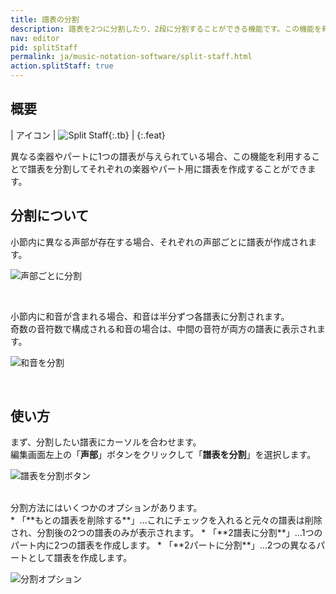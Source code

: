 ```yaml
---
title: 譜表の分割
description: 譜表を2つに分割したり、2段に分割することができる機能です。この機能を利用すると、別々の声部に分割することができます。 
nav: editor
pid: splitStaff
permalink: ja/music-notation-software/split-staff.html
action.splitStaff: true
---
```


## 概要


| アイコン | ![Split Staff](https://prod.flat-cdn.com/img/icons/editorActions/splitStaff.svg){:.tb} |
{:.feat}


異なる楽器やパートに1つの譜表が与えられている場合、この機能を利用することで譜表を分割してそれぞれの楽器やパート用に譜表を作成することができます。

## 分割について

小節内に異なる声部が存在する場合、それぞれの声部ごとに譜表が作成されます。

![声部ごとに分割](/help/assets/img/editor-ja/splitStaff-voices.png)

<br>

小節内に和音が含まれる場合、和音は半分ずつ各譜表に分割されます。
<br>奇数の音符数で構成される和音の場合は、中間の音符が両方の譜表に表示されます。

![和音を分割](/help/assets/img/editor-ja/splitStaff-chords.png)

<br>

## 使い方

まず、分割したい譜表にカーソルを合わせます。
<br>編集画面左上の「**声部**」ボタンをクリックして「**譜表を分割**」を選択します。

![譜表を分割ボタン](/help/assets/img/editor-ja/splitStaff-button.png)

<br>
分割方法にはいくつかのオプションがあります。
<br>
* 「**もとの譜表を削除する**」…これにチェックを入れると元々の譜表は削除され、分割後の2つの譜表のみが表示されます。
* 「**2譜表に分割**」…1つのパート内に2つの譜表を作成します。
* 「**2パートに分割**」…2つの異なるパートとして譜表を作成します。

![分割オプション](/help/assets/img/editor-ja/splitStaff-options.png)
